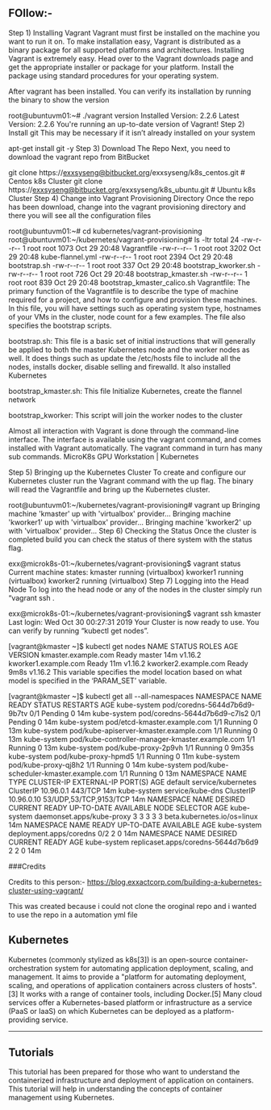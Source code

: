 
## FOllow:-
Step 1) Installing Vagrant
Vagrant must first be installed on the machine you want to run it on. To make installation easy, Vagrant is distributed as a binary package for all supported platforms and architectures. Installing Vagrant is extremely easy. Head over to the Vagrant downloads page and get the appropriate installer or package for your platform. Install the package using standard procedures for your operating system.

After vagrant has been installed. You can verify its installation by running the binary to show the version

root@ubuntuvm01:~# ./vagrant version
Installed Version: 2.2.6
Latest Version: 2.2.6
You're running an up-to-date version of Vagrant!
Step 2) Install git
This may be necessary if it isn’t already installed on your system

apt-get install git -y
Step 3) Download The Repo
Next, you need to download the vagrant repo from BitBucket

git clone https://exxsyseng@bitbucket.org/exxsyseng/k8s_centos.git      # Centos k8s Cluster
git clone https://exxsyseng@bitbucket.org/exxsyseng/k8s_ubuntu.git      # Ubuntu k8s Cluster
Step 4) Change into Vagrant Provisioning Directory
Once the repo has been download, change into the vagrant provisioning directory and there you will see all the configuration files

root@ubuntuvm01:~# cd kubernetes/vagrant-provisioning
root@ubuntuvm01:~/kubernetes/vagrant-provisioning# ls -ltr
total 24
-rw-r--r-- 1 root root 1073 Oct 29 20:48 Vagrantfile
-rw-r--r-- 1 root root 3202 Oct 29 20:48 kube-flannel.yml
-rw-r--r-- 1 root root 2394 Oct 29 20:48 bootstrap.sh
-rw-r--r-- 1 root root  337 Oct 29 20:48 bootstrap_kworker.sh
-rw-r--r-- 1 root root  726 Oct 29 20:48 bootstrap_kmaster.sh
-rw-r--r-- 1 root root  839 Oct 29 20:48 bootstrap_kmaster_calico.sh
Vagrantfile: The primary function of the Vagrantfile is to describe the type of machine required for a project, and how to configure and provision these machines. In this file, you will have settings such as operating system type, hostnames of your VMs in the cluster, node count for a few examples. The file also specifies the bootstrap scripts.

bootstrap.sh: This file is a basic set of initial instructions that will generally be applied to both the master Kubernetes node and the worker nodes as well. It does things such as update the /etc/hosts file to include all the nodes, installs docker, disable selling and firewalld. It also installed Kubernetes 

bootstrap_kmaster.sh: This file Initialize Kubernetes, create the flannel network

bootstrap_kworker: This script will join the worker nodes to the cluster

Almost all interaction with Vagrant is done through the command-line interface. The interface is available using the vagrant command, and comes installed with Vagrant automatically. The vagrant command in turn has many sub commands.
MicroK8s GPU Workstation | Kubernetes

Step 5) Bringing up the Kubernetes Cluster
To create and configure our Kubernetes cluster run the Vagrant command with the up flag. The binary will read the Vagrantfile and bring up the Kubernetes cluster.

root@ubuntuvm01:~/kubernetes/vagrant-provisioning# vagrant up
Bringing machine 'kmaster' up with 'virtualbox' provider...
Bringing machine 'kworker1' up with 'virtualbox' provider...
Bringing machine 'kworker2' up with 'virtualbox' provider...
Step 6) Checking the Status
Once the cluster is completed build you can check the status of there system with the status flag.

exx@microk8s-01:~/kubernetes/vagrant-provisioning$ vagrant status
Current machine states:
kmaster                   running (virtualbox)
kworker1                  running (virtualbox)
kworker2                  running (virtualbox)
Step 7) Logging into the Head Node
To log into the head node or any of the nodes in the cluster simply run “vagrant ssh <hostname>.

exx@microk8s-01:~/kubernetes/vagrant-provisioning$ vagrant ssh kmaster
Last login: Wed Oct 30 00:27:31 2019
Your Cluster is now ready to use. You can verify by running “kubectl get nodes”.

[vagrant@kmaster ~]$ kubectl get nodes
NAME                   STATUS     ROLES    AGE    VERSION
kmaster.example.com    Ready   master   14m    v1.16.2
kworker1.example.com   Ready   <none>   11m    v1.16.2
kworker2.example.com   Ready   <none>   9m8s   v1.16.2
This variable specifies the model location based on what model is specified in the ‘PARAM_SET’ variable.

[vagrant@kmaster ~]$ kubectl get all --all-namespaces
NAMESPACE     NAME                                              READY   STATUS    RESTARTS   AGE
kube-system   pod/coredns-5644d7b6d9-9b7tv                      0/1     Pending   0          14m
kube-system   pod/coredns-5644d7b6d9-c7ls2                      0/1     Pending   0          14m
kube-system   pod/etcd-kmaster.example.com                      1/1     Running   0          13m
kube-system   pod/kube-apiserver-kmaster.example.com            1/1     Running   0          13m
kube-system   pod/kube-controller-manager-kmaster.example.com   1/1     Running   0          13m
kube-system   pod/kube-proxy-2p9vh                              1/1     Running   0          9m35s
kube-system   pod/kube-proxy-hpmd5                              1/1     Running   0          11m
kube-system   pod/kube-proxy-qj8h2                              1/1     Running   0          14m
kube-system   pod/kube-scheduler-kmaster.example.com            1/1     Running   0          13m
NAMESPACE     NAME                 TYPE        CLUSTER-IP   EXTERNAL-IP   PORT(S)                  AGE
default       service/kubernetes   ClusterIP   10.96.0.1    <none>        443/TCP                  14m
kube-system   service/kube-dns     ClusterIP   10.96.0.10   <none>        53/UDP,53/TCP,9153/TCP   14m
NAMESPACE     NAME                        DESIRED   CURRENT   READY   UP-TO-DATE   AVAILABLE   NODE SELECTOR                 AGE
kube-system   daemonset.apps/kube-proxy   3         3         3       3            3           beta.kubernetes.io/os=linux   14m
NAMESPACE     NAME                      READY   UP-TO-DATE   AVAILABLE   AGE
kube-system   deployment.apps/coredns   0/2     2            0           14m
NAMESPACE     NAME                                 DESIRED   CURRENT   READY   AGE
kube-system   replicaset.apps/coredns-5644d7b6d9   2         2         0       14m

###Credits

Credits to this person:- https://blog.exxactcorp.com/building-a-kubernetes-cluster-using-vagrant/

This was created because i could not clone the oroginal repo and i wanted to use the repo in a automation yml file

## Kubernetes

Kubernetes (commonly stylized as k8s[3]) is an open-source container-orchestration system for automating application deployment, scaling, and management. It aims to provide a "platform for automating deployment, scaling, and operations of application containers across clusters of hosts".[3] It works with a range of container tools, including Docker.[5] Many cloud services offer a Kubernetes-based platform or infrastructure as a service (PaaS or IaaS) on which Kubernetes can be deployed as a platform-providing service. 

---

## Tutorials

This tutorial has been prepared for those who want to understand the containerized infrastructure and deployment of application on containers. This tutorial will help in understanding the concepts of container management using Kubernetes.

